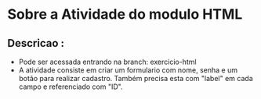 # Sobre a Atividade do modulo HTML 

## Descricao :

- Pode ser acessada entrando na branch: exercicio-html
- A atividade consiste em criar um formulario com nome, senha e um botão para realizar cadastro. Também precisa esta com "label" em cada campo e referenciado com "ID".
